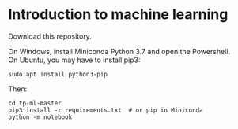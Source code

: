 # Introduction to machine learning

Download this repository.

On Windows, install Miniconda Python 3.7 and open the Powershell.  
On Ubuntu, you may have to install pip3:

    sudo apt install python3-pip

Then:

    cd tp-ml-master
	pip3 install -r requirements.txt  # or pip in Miniconda
	python -m notebook
